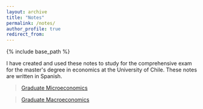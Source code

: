 ```yaml
---
layout: archive
title: "Notes"
permalink: /notes/
author_profile: true
redirect_from:
---
```


{% include base_path %}

I have created and used these notes to study for the comprehensive exam for the master's degree in economics at the University of Chile. These notes are written in Spanish.

>[Graduate Microeconomics](http://alvarocastilloa.github.io/files/Apuntes_EG_Microeconomics.pdf)

>[Graduate Macroeconomics](http://alvarocastilloa.github.io/files/Apuntes_EG_Macroeconomics.pdf)

